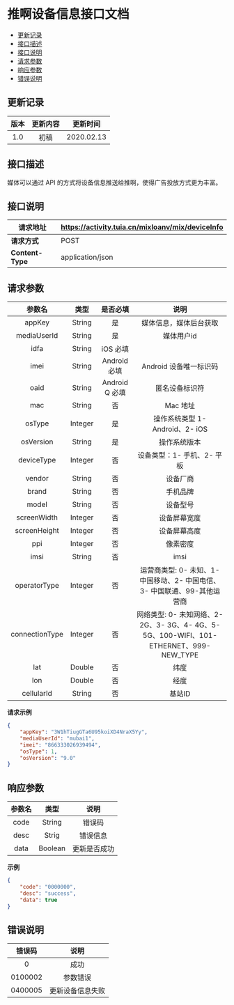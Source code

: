 # 推啊设备信息接口文档


* [更新记录](https://github.com/tuia-fed/tuia-inspire-doc/blob/master/other/device-info.md#更新记录)
* [接口描述](https://github.com/tuia-fed/tuia-inspire-doc/blob/master/other/device-info.md#接口描述)
* [接口说明](https://github.com/tuia-fed/tuia-inspire-doc/blob/master/other/device-info.md#接口说明)
* [请求参数](https://github.com/tuia-fed/tuia-inspire-doc/blob/master/other/device-info.md#请求参数)
* [响应参数](https://github.com/tuia-fed/tuia-inspire-doc/blob/master/other/device-info.md#响应参数)
* [错误说明](https://github.com/tuia-fed/tuia-inspire-doc/blob/master/other/device-info.md#错误说明)

## 更新记录

| 版本 | 更新内容 |  更新时间  |
| :--: | :------: | :--------: |
| 1.0  |   初稿   | 2020.02.13 |

## 接口描述

媒体可以通过 API 的方式将设备信息推送给推啊，使得广告投放方式更为丰富。

## 接口说明

| 请求地址         | https://activity.tuia.cn/mixloanv/mix/deviceInfo |
| ---------------- | ------------------------------------------------ |
| **请求方式**     | POST                                             |
| **Content-Type** | application/json                                 |

## 请求参数

|   参数名    |  类型  | 是否必填 |            说明            |
| :---------: | :----: | :------: | :------------------------: |
|   appKey    | String |    是    | 媒体信息，媒体后台获取 |
| mediaUserId | String |    是    | 媒体用户id |
|       idfa      | String | iOS 必填 |  |
| imei | String | Android 必填 | Android 设备唯一标识码 |
| oaid | String | Android Q 必填 | 匿名设备标识符 |
| mac | String | 否 | Mac 地址 |
| osType | Integer | 是 | 操作系统类型 1- Android、2- iOS |
| osVersion | String | 是 | 操作系统版本 |
| deviceType | Integer | 否 | 设备类型：1- 手机、2- 平板 |
| vendor | String | 否 | 设备厂商 |
| brand | String | 否 | 手机品牌 |
| model | String | 否 | 设备型号 |
| screenWidth | Integer | 否 | 设备屏幕宽度 |
| screenHeight | Integer | 否 | 设备屏幕高度 |
| ppi | Integer |       否       |                           像素密度                           |
| imsi | String | 否 | imsi |
| operatorType | Integer | 否 | 运营商类型: 0- 未知、1- 中国移动、2- 中国电信、3- 中国联通、99-其他运营商 |
| connectionType | Integer | 否 | 网络类型: 0- 未知网络、2- 2G、3- 3G、4- 4G、5- 5G、100-WIFI、101-ETHERNET、999-NEW_TYPE |
| lat | Double | 否 | 纬度 |
| lon | Double | 否 | 经度 |
| cellularId | String | 否 | 基站ID |

 **请求示例**

```json
{
	"appKey": "3W1hTiugGTa6U95koiXD4NraX5Yy",
	"mediaUserId": "mubai1",
	"imei": "866333026939494",
    "osType": 1,
    "osVersion": "9.0"
}
```


## 响应参数

| 参数名 |  类型  |             说明             |
| :----: | :----: | :--------------------------: |
|  code  | String |            错误码            |
|  desc  | Strig  |           错误信息           |
|  data  |  Boolean  | 更新是否成功 |


**示例**

```json
{
    "code": "0000000",
    "desc": "success",
    "data": true
}
```



## 错误说明



| 错误码  |               说明               |
| :-----: | :------------------------------: |
|    0    |               成功               |
| 0100002 |             参数错误             |
| 0400005 |             更新设备信息失败             |